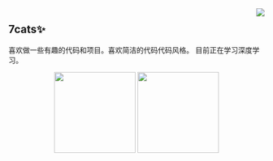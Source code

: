 <img align="right" src="https://count.getloli.com/get/@:aotumanbiu?theme=rule34">

## 7cats✨
喜欢做一些有趣的代码和项目。喜欢简洁的代码代码风格。
目前正在学习深度学习。

<!-- GitHub数据统计 -->
<div align="center">
  <img height="160px" src="https://github-readme-stats.vercel.app/api?username=aotumanbiu" />
  <img height="160px" src="https://github-readme-stats.vercel.app/api/top-langs/?username=aotumanbiu" />
</div>
<br>
